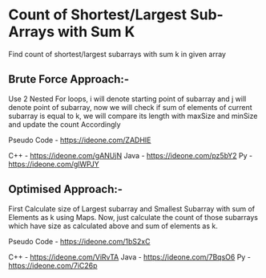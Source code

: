 # Count of Shortest/Largest Sub-Arrays with Sum K

Find count of shortest/largest subarrays with sum k in given array


## Brute Force Approach:- 

Use 2 Nested For loops, i will denote starting point of subarray and j will denote point of subarray, now we will check if sum of elements of current subarray is equal to k, we will compare its length with maxSize and minSize and update the count Accordingly

Pseudo Code - https://ideone.com/ZADHIE


C++ - https://ideone.com/gANUjN
Java - https://ideone.com/pz5bY2
Py - https://ideone.com/glWPJY


## Optimised Approach:- 

First Calculate size of Largest subarray and Smallest Subarray with sum of Elements as k using Maps. Now, just calculate the count of those subarrays which have size as calculated above and sum of elements as k.

Pseudo Code - https://ideone.com/1bS2xC


C++ - https://ideone.com/ViRvTA
Java - https://ideone.com/7BqsO6
Py - https://ideone.com/7iC26p
